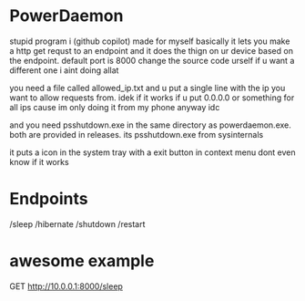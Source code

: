 # PowerDaemon
stupid program i (github copilot) made for myself basically it lets you make a http get requst to an endpoint and it does the thign on ur device based on the endpoint. default port is 8000 change the source code urself if u want a different one i aint doing allat

you need a file called allowed_ip.txt and u put a single line with the ip you want to allow requests from. idek if it works if u put 0.0.0.0 or something for all ips cause im only doing it from my phone anyway idc

and you need psshutdown.exe in the same directory as powerdaemon.exe. both are provided in releases. its psshutdown.exe from sysinternals

it puts a icon in the system tray with a exit button in context menu dont even know if it works

# Endpoints
/sleep /hibernate /shutdown /restart

# awesome example

GET http://10.0.0.1:8000/sleep
